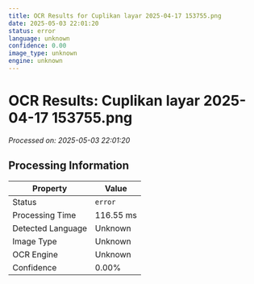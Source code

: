 ```yaml
---
title: OCR Results for Cuplikan layar 2025-04-17 153755.png
date: 2025-05-03 22:01:20
status: error
language: unknown
confidence: 0.00
image_type: unknown
engine: unknown
---
```


# OCR Results: Cuplikan layar 2025-04-17 153755.png
*Processed on: 2025-05-03 22:01:20*

## Processing Information

| Property | Value |
| -------- | ----- |
| Status | `error` |
| Processing Time | 116.55 ms |
| Detected Language | Unknown |
| Image Type | Unknown |
| OCR Engine | Unknown |
| Confidence | 0.00% |
